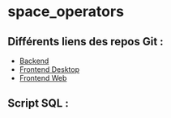 # space_operators

## Différents liens des repos Git :
- [Backend](https://github.com/Wassim67/space_operators-backend)
- [Frontend Desktop](https://github.com/CSTLLI/space-operators-java-frontend)
- [Frontend Web](https://github.com/ismaelel/space-operators-java-frontend-web)

## Script SQL : 
